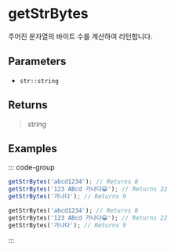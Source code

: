 # getStrBytes <Lang dart js />

주어진 문자열의 바이트 수를 계산하여 리턴합니다.

## Parameters

- `str::string`

## Returns

> string

## Examples

::: code-group

```javascript [JavaScript]
getStrBytes('abcd1234'); // Returns 8
getStrBytes('123 ABcd 가나다😀'); // Returns 22
getStrBytes('가나다'); // Returns 9
```

```dart [Dart]
getStrBytes('abcd1234'); // Returns 8
getStrBytes('123 ABcd 가나다😀'); // Returns 22
getStrBytes('가나다'); // Returns 9
```

:::

